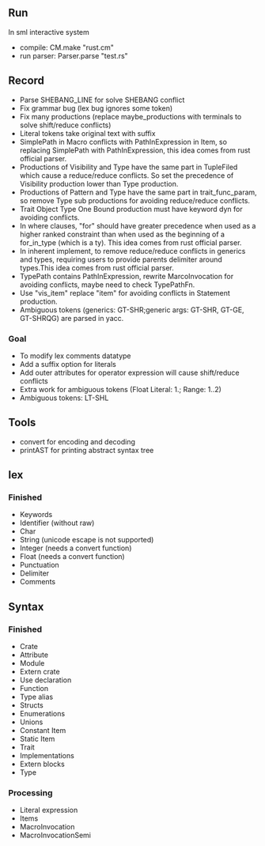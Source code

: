 ## Run
In sml interactive system
+ compile: CM.make "rust.cm"
+ run parser: Parser.parse "test.rs"

## Record
+ Parse SHEBANG_LINE for solve SHEBANG conflict
+ Fix grammar bug (lex bug ignores some token)
+ Fix many productions (replace maybe_productions with terminals to solve shift/reduce conflicts)
+ Literal tokens take original text with suffix
+ SimplePath in Macro conflicts with PathInExpression in Item, so replacing SimplePath with PathInExpression, this idea comes from rust official parser.
+ Productions of Visibility and Type have the same part in TupleFiled which cause a reduce/reduce conflicts. So set the precedence of Visibility production lower than Type production.
+ Productions of Pattern and Type have the same part in trait_func_param, so remove Type sub productions for avoiding reduce/reduce conflicts.
+ Trait Object Type One Bound production must have keyword dyn for avoiding conflicts.
+ In where clauses, "for" should have greater precedence when used as a higher ranked constraint than when used as the beginning of a
for_in_type (which is a ty). This idea comes from rust official parser.
+ In inherent implement, to remove reduce/reduce conflicts in generics and types, requiring users to provide parents delimiter around types.This idea comes from rust official parser.
+ TypePath contains PathInExpression, rewrite MarcoInvocation for avoiding conflicts, maybe need to check TypePathFn.
+ Use "vis_item" replace "item" for avoiding conflicts in Statement production.
+ Ambiguous tokens (generics: GT-SHR;generic args: GT-SHR, GT-GE, GT-SHRQG) are parsed in yacc. 
### Goal
+ To modify lex comments datatype
+ Add a suffix option for literals
+ Add outer attributes for operator expression will cause shift/reduce conflicts
+ Extra work for ambiguous tokens
(Float Literal: 1.; Range: 1..2)
+ Ambiguous tokens: LT-SHL

## Tools
+ convert for encoding and decoding
+ printAST for printing abstract syntax tree

## lex
### Finished
+ Keywords
+ Identifier (without raw)
+ Char
+ String (unicode escape is not supported)
+ Integer (needs a convert function)
+ Float (needs a convert function)
+ Punctuation
+ Delimiter
+ Comments

## Syntax
### Finished
+ Crate
+ Attribute
+ Module
+ Extern crate
+ Use declaration
+ Function
+ Type alias
+ Structs
+ Enumerations
+ Unions
+ Constant Item
+ Static Item
+ Trait
+ Implementations
+ Extern blocks
+ Type
### Processing
+ Literal expression
+ Items
+ MacroInvocation
+ MacroInvocationSemi

